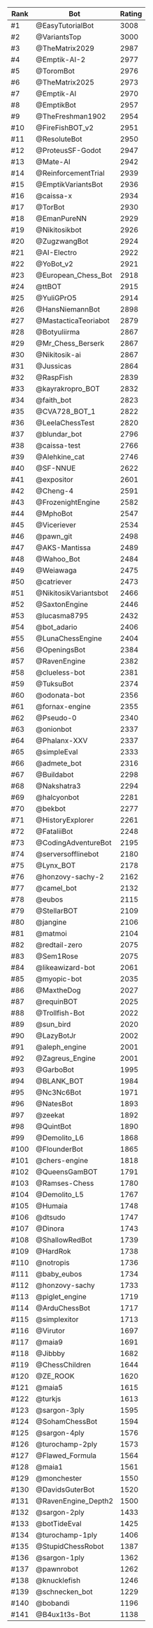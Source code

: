 Rank|Bot|Rating
---|---|---
#1|@EasyTutorialBot|3008
#2|@VariantsTop|3000
#3|@TheMatrix2029|2987
#4|@Emptik-AI-2|2977
#5|@ToromBot|2976
#6|@TheMatrix2025|2973
#7|@Emptik-AI|2970
#8|@EmptikBot|2957
#9|@TheFreshman1902|2954
#10|@FireFishBOT_v2|2951
#11|@ResoluteBot|2950
#12|@ProteusSF-Godot|2947
#13|@Mate-AI|2942
#14|@ReinforcementTrial|2939
#15|@EmptikVariantsBot|2936
#16|@caissa-x|2934
#17|@TorBot|2930
#18|@EmanPureNN|2929
#19|@Nikitosikbot|2926
#20|@ZugzwangBot|2924
#21|@AI-Electro|2922
#22|@YoBot_v2|2921
#23|@European_Chess_Bot|2918
#24|@ttBOT|2915
#25|@YuliGPrO5|2914
#26|@HansNiemannBot|2898
#27|@MastacticaTeoriabot|2879
#28|@Botyuliirma|2867
#29|@Mr_Chess_Berserk|2867
#30|@Nikitosik-ai|2867
#31|@Jussicas|2864
#32|@RaspFish|2839
#33|@kayrakropro_BOT|2832
#34|@faith_bot|2823
#35|@CVA728_BOT_1|2822
#36|@LeelaChessTest|2820
#37|@blundar_bot|2796
#38|@caissa-test|2766
#39|@Alehkine_cat|2746
#40|@SF-NNUE|2622
#41|@expositor|2601
#42|@Cheng-4|2591
#43|@FrozenightEngine|2582
#44|@MphoBot|2547
#45|@Viceriever|2534
#46|@pawn_git|2498
#47|@AKS-Mantissa|2489
#48|@Wahoo_Bot|2484
#49|@Weiawaga|2475
#50|@catriever|2473
#51|@NikitosikVariantsbot|2466
#52|@SaxtonEngine|2446
#53|@lucasma8795|2432
#54|@bot_adario|2406
#55|@LunaChessEngine|2404
#56|@OpeningsBot|2384
#57|@RavenEngine|2382
#58|@clueless-bot|2381
#59|@TuksuBot|2374
#60|@odonata-bot|2356
#61|@fornax-engine|2355
#62|@Pseudo-0|2340
#63|@onionbot|2337
#64|@Phalanx-XXV|2337
#65|@simpleEval|2333
#66|@admete_bot|2316
#67|@Buildabot|2298
#68|@Nakshatra3|2294
#69|@halcyonbot|2281
#70|@bekbot|2277
#71|@HistoryExplorer|2261
#72|@FataliiBot|2248
#73|@CodingAdventureBot|2195
#74|@serversofflinebot|2180
#75|@Lynx_BOT|2178
#76|@honzovy-sachy-2|2162
#77|@camel_bot|2132
#78|@eubos|2115
#79|@StellarBOT|2109
#80|@jangine|2106
#81|@matmoi|2104
#82|@redtail-zero|2075
#83|@Sem1Rose|2075
#84|@likeawizard-bot|2061
#85|@myopic-bot|2035
#86|@MaxtheDog|2027
#87|@requinBOT|2025
#88|@Trollfish-Bot|2022
#89|@sun_bird|2020
#90|@LazyBotJr|2002
#91|@aleph_engine|2001
#92|@Zagreus_Engine|2001
#93|@GarboBot|1995
#94|@BLANK_BOT|1984
#95|@Nc3Nc6Bot|1971
#96|@NatesBot|1893
#97|@zeekat|1892
#98|@QuintBot|1890
#99|@Demolito_L6|1868
#100|@FlounderBot|1865
#101|@chers-engine|1818
#102|@QueensGamBOT|1791
#103|@Ramses-Chess|1780
#104|@Demolito_L5|1767
#105|@Humaia|1748
#106|@dtsudo|1747
#107|@Dinora|1743
#108|@ShallowRedBot|1739
#109|@HardRok|1738
#110|@notropis|1736
#111|@baby_eubos|1734
#112|@honzovy-sachy|1733
#113|@piglet_engine|1719
#114|@ArduChessBot|1717
#115|@simplexitor|1713
#116|@Virutor|1697
#117|@maia9|1691
#118|@Jibbby|1682
#119|@ChessChildren|1644
#120|@ZE_ROOK|1620
#121|@maia5|1615
#122|@turkjs|1613
#123|@sargon-3ply|1595
#124|@SohamChessBot|1594
#125|@sargon-4ply|1576
#126|@turochamp-2ply|1573
#127|@Flawed_Formula|1564
#128|@maia1|1561
#129|@monchester|1550
#130|@DavidsGuterBot|1520
#131|@RavenEngine_Depth2|1500
#132|@sargon-2ply|1433
#133|@botTideEval|1425
#134|@turochamp-1ply|1406
#135|@StupidChessRobot|1387
#136|@sargon-1ply|1362
#137|@pawnrobot|1262
#138|@knucklefish|1246
#139|@schnecken_bot|1229
#140|@bobandi|1196
#141|@B4ux1t3s-Bot|1138
